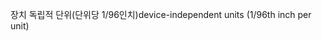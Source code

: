 <span data-ttu-id="7492a-101">장치 독립적 단위(단위당 1/96인치)</span><span class="sxs-lookup"><span data-stu-id="7492a-101">device-independent units (1/96th inch per unit)</span></span>